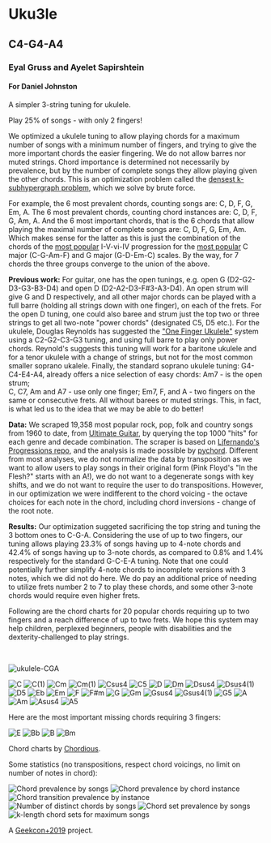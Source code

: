 # Uku3le
## C4-G4-A4
### Eyal Gruss and Ayelet Sapirshtein
#### For Daniel Johnston

A simpler 3-string tuning for ukulele.

Play 25% of songs - with only 2 fingers!

We optimized a ukulele tuning to allow playing chords for a maximum number of songs with a minimum number of fingers, 
and trying to give the more important chords the easier fingering. We do not allow barres nor muted strings. 
Chord importance is determined not necessarily by prevalence, but by the number of complete songs they allow playing given the other chords.
This is an optimization problem called the [densest k-subhypergraph problem](https://arxiv.org/abs/1605.04284), which we solve by brute force.

For example, the 6 most prevalent chords, counting songs are: C, D, F, G, Em, A. The 6 most prevalent chords, counting chord instances are: C, D, F, G, Am, A.
And the 6 most important chords, that is the 6 chords that allow playing the maximal number of complete songs are: C, D, F, G, Em, Am.
Which makes sense for the latter as this is just the combination of the chords of the [most popular](http://www.hooktheory.com/blog/music-theory-analysis-1300-songs-for-songwriting-part2) 
I-V-vi-IV progression for the [most popular](http://www.hooktheory.com/blog/i-analyzed-the-chords-of-1300-popular-songs-for-patterns-this-is-what-i-found) C major (C-G-Am-F) and G major (G-D-Em-C) scales.
By the way, for 7 chords the three groups converge to the union of the above.

**Previous work:** For guitar, one has the open tunings, e.g. open G (D2-G2-D3-G3-B3-D4) and open D (D2-A2-D3-F#3-A3-D4).
An open strum will give G and D respectively, and all other major chords can be played with a full barre (holding all strings down with one finger), on each of the frets. 
For the open D tuning, one could also baree and strum just the top two or three strings to get all two-note "power chords" (designated C5, D5 etc.).
For the ukulele, Douglas Reynolds has suggested the ["One Finger Ukulele"](https://playuke.net/one-finger-ukulele) system using a C2-G2-C3-G3 tuning, 
and using full barre to play only power chords. Reynold's suggests this tuning will work for a baritone ukulele and for a tenor ukulele with a change of strings, but not for the most common smaller soprano ukalele. 
Finally, the standard soprano ukulele tuning: G4-C4-E4-A4, already offers a nice selection of easy chords: Am7 - is the open strum;  
C, C7, Am and A7 - use only one finger; Em7, F, and A - two fingers on the same or consecutive frets. All without barees or muted strings. 
This, in fact, is what led us to the idea that we may be able to do better! 

**Data:** We scraped 19,358 most popular rock, pop, folk and country songs from 1960 to date, 
from [Ultimate Guitar](https://www.ultimate-guitar.com), by querying the top 1000 "hits" for each genre and decade combination. 
The scraper is based on [Ljfernando's Progressions repo](https://github.com/Ljfernando/Progressions), 
and the analysis is made possible by [pychord](https://github.com/yuma-m/pychord). 
Different from most analyses, we do not normalize the data by transposition as we want to allow users to play songs in 
their original form (Pink Floyd's "In the Flesh?" starts with an A!), we do not want to a degenerate songs with key shifts, 
and we do not want to require the user to do transpositions. 
However, in our optimization we were indifferent to the chord voicing - the octave choices for each note in the chord,
including chord inversions - change of the root note.

**Results:** Our optimization suggeted sacrificing the top string and tuning the 3 bottom ones to C-G-A. 
Considering the use of up to two fingers, our tuning allows playing 23.3% of songs having up to 4-note chords and 42.4% of songs having up to 3-note chords, 
as compared to 0.8% and 1.4% respectively for the standard G-C-E-A tuning. 
Note that one could potentially further simplify 4-note chords to incomplete versions with 3 notes, which we did not do here. 
We do pay an additional price of needing to utilize frets number 2 to 7 to play these chords, and some other 3-note chords would require even higher frets.

Following are the chord charts for 20 popular chords requiring up to two fingers and a reach difference of up to two frets.
We hope this system may help children, perplexed beginners, people with disabilities and the dexterity-challenged to play strings.

<br/>

![ukulele-CGA](assets/ukulele-CGA.jpg)

![C](assets/00_C.svg)
![C(1)](assets/01_C(1).svg)
![Cm](assets/02_Cm.svg)
![Cm(1)](assets/03_Cm(1).svg)
![Csus4](assets/04_Csus4.svg)
![C5](assets/05_C5.svg)
![D](assets/06_D.svg)
![Dm](assets/07_Dm.svg)
![Dsus4](assets/08_Dsus4.svg)
![Dsus4(1)](assets/09_Dsus4(1).svg)
![D5](assets/10_D5.svg)
![Eb](assets/11_Eb.svg)
![Em](assets/12_Em.svg)
![F](assets/13_F.svg)
![F#m](assets/14_F%23m.svg)
![G](assets/15_G.svg)
![Gm](assets/16_Gm.svg)
![Gsus4](assets/17_Gsus4.svg)
![Gsus4(1)](assets/18_Gsus4(1).svg)
![G5](assets/19_G5.svg)
![A](assets/20_A.svg)
![Am](assets/21_Am.svg)
![Asus4](assets/22_Asus2.svg)
![A5](assets/23_A5.svg)

Here are the most important missing chords requiring 3 fingers:

![E](assets/24_E.svg)
![Bb](assets/25_Bb.svg)
![B](assets/26_B.svg)
![Bm](assets/27_Bm.svg)

Chord charts by [Chordious](https://chordious.com).

Some statistics (no transpositions, respect chord voicings, no limit on number of notes in chord):

![Chord prevalence by songs](assets/chord_prevalence_by_songs.svg)
![Chord prevalence by chord instance](assets/chord_prevalence_by_chord_instance.svg)
![Chord transition prevalence by instance](assets/chord_transition_prevalence_by_instance.svg)
![Number of distinct chords by songs](assets/number_of_distinct_chords_by_songs.svg)
![Chord set prevalence by songs](assets/chord_set_prevalence_by_songs.svg)
![k-length chord sets for maximum songs](assets/k-length_chord_sets_for_maximum_songs.svg)

A [Geekcon+2019](https://geekcon.org/geekcon-plus-2019) project.
